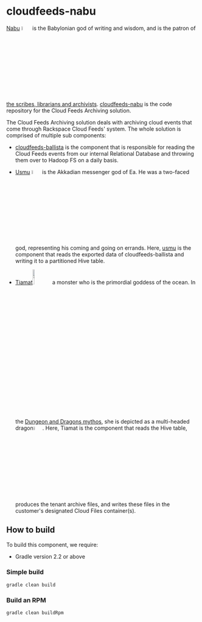 cloudfeeds-nabu
===============
[Nabu](http://en.wikipedia.org/wiki/Nabu) <a href="http://www.mesopotamia.co.uk/gods/explore/images/nabu_p.gif"><img src="http://www.mesopotamia.co.uk/gods/explore/images/nabu_p.gif" width="5%" height="5%" alt="Nabu"/></a> is the Babylonian god of writing and wisdom, and is the patron of [the scribes, librarians and archivists](http://en.wikipedia.org/wiki/Preservation_%28library_and_archival_science%29#Antecedents). [cloudfeeds-nabu](http://github.com/rackerlabs/cloudfeeds-nabu) is the code repository for the Cloud Feeds Archiving solution. 

The Cloud Feeds Archiving solution deals with archiving cloud events that come through Rackspace Cloud Feeds' system. The whole solution is comprised of multiple sub components:

* [cloudfeeds-ballista](http://github.com/rackerlabs/cloudfeeds-ballista) is the component that is responsible for reading the Cloud Feeds events from our internal Relational Database and throwing them over to Hadoop FS on a daily basis.

* [Usmu](http://www.ancient.eu/article/221/) <a href="http://www.mesopotamia.co.uk/gods/explore/images/isimud_p.gif"><img src="http://www.mesopotamia.co.uk/gods/explore/images/isimud_p.gif" width="5%" height="5%" alt="Usmu"/></a> is the Akkadian messenger god of Ea. He was a two-faced god, representing his coming and going on errands. Here, [usmu](http://github.com/rackerlabs/cloudfeeds-nabu) is the component that reads the exported data of cloudfeeds-ballista and writing it to a partitioned Hive table.

* [Tiamat](http://en.wikipedia.org/wiki/Tiamat)<a href="http://www.mesopotamia.co.uk/gods/explore/images/tiamatsml.gif"><img src="http://www.mesopotamia.co.uk/gods/explore/images/tiamatsml.gif" width="10%" height="10%" alt="Tiamat"/></a> a monster who is the primordial goddess of the ocean.  In the [Dungeon and Dragons mythos](http://en.wikipedia.org/wiki/Tiamat_%28Dungeons_%26_Dragons%29), she is depicted as a multi-headed dragon<a href="http://img1.wikia.nocookie.net/__cb20110923213244/finalfantasy/images/a/a2/Tiamat_Icon.PNG"><img src="http://img1.wikia.nocookie.net/__cb20110923213244/finalfantasy/images/a/a2/Tiamat_Icon.PNG" width="5%" height="5%" alt="Tiamat"/></a>.  Here, Tiamat is the component that reads the Hive table, produces the tenant archive files, and writes these files in the customer's designated Cloud Files container(s).

## How to build
To build this component, we require:
* Gradle version 2.2 or above

### Simple build
```
gradle clean build
```

### Build an RPM
```
gradle clean buildRpm
```
